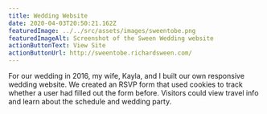 ```yaml
---
title: Wedding Website
date: 2020-04-03T20:50:21.162Z
featuredImage: ../../src/assets/images/sweentobe.png
featuredImageAlt: Screenshot of the Sween Wedding website
actionButtonText: View Site
actionButtonUrl: http://sweentobe.richardsween.com/
---
```


For our wedding in 2016, my wife, Kayla, and I built our own responsive wedding website. We created an RSVP form that used cookies to track whether a user had filled out the form before. Visitors could view travel info and learn about the schedule and wedding party.

<!-- endexcerpt -->
